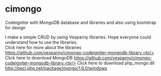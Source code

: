 # cimongo
Codeigniter with MongoDB database and libraries and also using bootstrap for design

I make a simple CRUD by using Vesparny libraries. Hope everyone could understand how to use the libraries.<br/>
Click here for more about the libraries https://github.com/vesparny/cimongo-codeigniter-mongodb-library.<br/>
Click here to download MongoDB https://github.com/vesparny/cimongo-codeigniter-mongodb-library.<br/>
Click here to download php_mongo.dll http://pecl.php.net/package/mongo/1.6.0/windows
